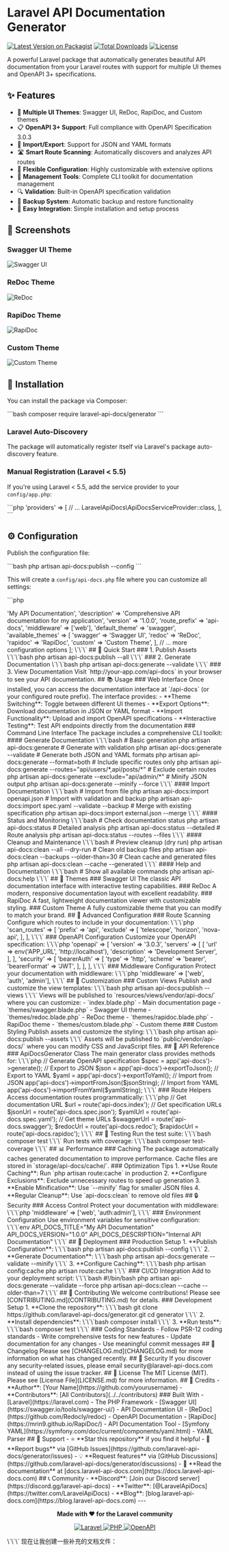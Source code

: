 # Laravel API Documentation Generator

[![Latest Version on Packagist](https://img.shields.io/packagist/v/laravel-api-docs/generator.svg?style=flat-square)](https://packagist.org/packages/laravel-api-docs/generator)
[![Total Downloads](https://img.shields.io/packagist/dt/laravel-api-docs/generator.svg?style=flat-square)](https://packagist.org/packages/laravel-api-docs/generator)
[![License](https://img.shields.io/packagist/l/laravel-api-docs/generator.svg?style=flat-square)](https://packagist.org/packages/laravel-api-docs/generator)

A powerful Laravel package that automatically generates beautiful API documentation from your Laravel routes with support for multiple UI themes and OpenAPI 3+ specifications.

## ✨ Features

- 🎨 **Multiple UI Themes**: Swagger UI, ReDoc, RapiDoc, and Custom themes
- 📋 **OpenAPI 3+ Support**: Full compliance with OpenAPI Specification 3.0.3
- 🔄 **Import/Export**: Support for JSON and YAML formats
- 🛣️ **Smart Route Scanning**: Automatically discovers and analyzes API routes
- 🎯 **Flexible Configuration**: Highly customizable with extensive options
- 🧹 **Management Tools**: Complete CLI toolkit for documentation management
- 🔍 **Validation**: Built-in OpenAPI specification validation
- 💾 **Backup System**: Automatic backup and restore functionality
- 🚀 **Easy Integration**: Simple installation and setup process

## 📸 Screenshots

### Swagger UI Theme
![Swagger UI](docs/images/swagger-ui.png)

### ReDoc Theme
![ReDoc](docs/images/redoc.png)

### RapiDoc Theme
![RapiDoc](docs/images/rapidoc.png)

### Custom Theme
![Custom Theme](docs/images/custom-theme.png)

## 🚀 Installation

You can install the package via Composer:

\`\`\`bash
composer require laravel-api-docs/generator
\`\`\`

### Laravel Auto-Discovery

The package will automatically register itself via Laravel's package auto-discovery feature.

### Manual Registration (Laravel < 5.5)

If you're using Laravel < 5.5, add the service provider to your `config/app.php`:

\`\`\`php
'providers' => [
    // ...
    LaravelApiDocs\ApiDocsServiceProvider::class,
],
\`\`\`

## ⚙️ Configuration

Publish the configuration file:

\`\`\`bash
php artisan api-docs:publish --config
\`\`\`

This will create a `config/api-docs.php` file where you can customize all settings:

\`\`\`php
<?php

return [
    'title' => 'My API Documentation',
    'description' => 'Comprehensive API documentation for my application',
    'version' => '1.0.0',
    
    'route_prefix' => 'api-docs',
    'middleware' => ['web'],
    
    'default_theme' => 'swagger',
    'available_themes' => [
        'swagger' => 'Swagger UI',
        'redoc' => 'ReDoc',
        'rapidoc' => 'RapiDoc',
        'custom' => 'Custom Theme',
    ],
    
    // ... more configuration options
];
\`\`\`

## 🎯 Quick Start

### 1. Publish Assets

\`\`\`bash
php artisan api-docs:publish --all
\`\`\`

### 2. Generate Documentation

\`\`\`bash
php artisan api-docs:generate --validate
\`\`\`

### 3. View Documentation

Visit `http://your-app.com/api-docs` in your browser to see your API documentation.

## 📚 Usage

### Web Interface

Once installed, you can access the documentation interface at `/api-docs` (or your configured route prefix). The interface provides:

- **Theme Switching**: Toggle between different UI themes
- **Export Options**: Download documentation in JSON or YAML format
- **Import Functionality**: Upload and import OpenAPI specifications
- **Interactive Testing**: Test API endpoints directly from the documentation

### Command Line Interface

The package includes a comprehensive CLI toolkit:

#### Generate Documentation

\`\`\`bash
# Basic generation
php artisan api-docs:generate

# Generate with validation
php artisan api-docs:generate --validate

# Generate both JSON and YAML formats
php artisan api-docs:generate --format=both

# Include specific routes only
php artisan api-docs:generate --routes="api/users/*,api/posts/*"

# Exclude certain routes
php artisan api-docs:generate --exclude="api/admin/*"

# Minify JSON output
php artisan api-docs:generate --minify --force
\`\`\`

#### Import Documentation

\`\`\`bash
# Import from file
php artisan api-docs:import openapi.json

# Import with validation and backup
php artisan api-docs:import spec.yaml --validate --backup

# Merge with existing specification
php artisan api-docs:import external.json --merge
\`\`\`

#### Status and Monitoring

\`\`\`bash
# Check documentation status
php artisan api-docs:status

# Detailed analysis
php artisan api-docs:status --detailed

# Route analysis
php artisan api-docs:status --routes --files
\`\`\`

#### Cleanup and Maintenance

\`\`\`bash
# Preview cleanup (dry run)
php artisan api-docs:clean --all --dry-run

# Clean old backup files
php artisan api-docs:clean --backups --older-than=30

# Clean cache and generated files
php artisan api-docs:clean --cache --generated
\`\`\`

#### Help and Documentation

\`\`\`bash
# Show all available commands
php artisan api-docs:help
\`\`\`

## 🎨 Themes

### Swagger UI
The classic API documentation interface with interactive testing capabilities.

### ReDoc
A modern, responsive documentation layout with excellent readability.

### RapiDoc
A fast, lightweight documentation viewer with customizable styling.

### Custom Theme
A fully customizable theme that you can modify to match your brand.

## 🔧 Advanced Configuration

### Route Scanning

Configure which routes to include in your documentation:

\`\`\`php
'scan_routes' => [
    'prefix' => 'api',
    'exclude' => [
        'telescope',
        'horizon',
        'nova-api',
    ],
],
\`\`\`

### OpenAPI Configuration

Customize your OpenAPI specification:

\`\`\`php
'openapi' => [
    'version' => '3.0.3',
    'servers' => [
        [
            'url' => env('APP_URL', 'http://localhost'),
            'description' => 'Development Server',
        ],
    ],
    'security' => [
        'bearerAuth' => [
            'type' => 'http',
            'scheme' => 'bearer',
            'bearerFormat' => 'JWT',
        ],
    ],
],
\`\`\`

### Middleware Configuration

Protect your documentation with middleware:

\`\`\`php
'middleware' => ['web', 'auth', 'admin'],
\`\`\`

## 🎯 Customization

### Custom Views

Publish and customize the view templates:

\`\`\`bash
php artisan api-docs:publish --views
\`\`\`

Views will be published to `resources/views/vendor/api-docs/` where you can customize:

- `index.blade.php` - Main documentation page
- `themes/swagger.blade.php` - Swagger UI theme
- `themes/redoc.blade.php` - ReDoc theme
- `themes/rapidoc.blade.php` - RapiDoc theme
- `themes/custom.blade.php` - Custom theme

### Custom Styling

Publish assets and customize the styling:

\`\`\`bash
php artisan api-docs:publish --assets
\`\`\`

Assets will be published to `public/vendor/api-docs/` where you can modify CSS and JavaScript files.

## 📖 API Reference

### ApiDocsGenerator Class

The main generator class provides methods for:

\`\`\`php
// Generate OpenAPI specification
$spec = app('api-docs')->generate();

// Export to JSON
$json = app('api-docs')->exportToJson();

// Export to YAML
$yaml = app('api-docs')->exportToYaml();

// Import from JSON
app('api-docs')->importFromJson($jsonString);

// Import from YAML
app('api-docs')->importFromYaml($yamlString);
\`\`\`

### Route Helpers

Access documentation routes programmatically:

\`\`\`php
// Get documentation URL
$url = route('api-docs.index');

// Get specification URLs
$jsonUrl = route('api-docs.spec.json');
$yamlUrl = route('api-docs.spec.yaml');

// Get theme URLs
$swaggerUrl = route('api-docs.swagger');
$redocUrl = route('api-docs.redoc');
$rapidocUrl = route('api-docs.rapidoc');
\`\`\`

## 🧪 Testing

Run the test suite:

\`\`\`bash
composer test
\`\`\`

Run tests with coverage:

\`\`\`bash
composer test-coverage
\`\`\`

## 📊 Performance

### Caching

The package automatically caches generated documentation to improve performance. Cache files are stored in `storage/api-docs/cache/`.

### Optimization Tips

1. **Use Route Caching**: Run `php artisan route:cache` in production
2. **Configure Exclusions**: Exclude unnecessary routes to speed up generation
3. **Enable Minification**: Use `--minify` flag for smaller JSON files
4. **Regular Cleanup**: Use `api-docs:clean` to remove old files

## 🔒 Security

### Access Control

Protect your documentation with middleware:

\`\`\`php
'middleware' => ['web', 'auth:admin'],
\`\`\`

### Environment Configuration

Use environment variables for sensitive configuration:

\`\`\`env
API_DOCS_TITLE="My API Documentation"
API_DOCS_VERSION="1.0.0"
API_DOCS_DESCRIPTION="Internal API Documentation"
\`\`\`

## 🚀 Deployment

### Production Setup

1. **Publish Configuration**:
   \`\`\`bash
   php artisan api-docs:publish --config
   \`\`\`

2. **Generate Documentation**:
   \`\`\`bash
   php artisan api-docs:generate --validate --minify
   \`\`\`

3. **Configure Caching**:
   \`\`\`bash
   php artisan config:cache
   php artisan route:cache
   \`\`\`

### CI/CD Integration

Add to your deployment script:

\`\`\`bash
#!/bin/bash
php artisan api-docs:generate --validate --force
php artisan api-docs:clean --cache --older-than=7
\`\`\`

## 🤝 Contributing

We welcome contributions! Please see [CONTRIBUTING.md](CONTRIBUTING.md) for details.

### Development Setup

1. **Clone the repository**:
   \`\`\`bash
   git clone https://github.com/laravel-api-docs/generator.git
   cd generator
   \`\`\`

2. **Install dependencies**:
   \`\`\`bash
   composer install
   \`\`\`

3. **Run tests**:
   \`\`\`bash
   composer test
   \`\`\`

### Coding Standards

- Follow PSR-12 coding standards
- Write comprehensive tests for new features
- Update documentation for any changes
- Use meaningful commit messages

## 📝 Changelog

Please see [CHANGELOG.md](CHANGELOG.md) for more information on what has changed recently.

## 🔐 Security

If you discover any security-related issues, please email security@laravel-api-docs.com instead of using the issue tracker.

## 📄 License

The MIT License (MIT). Please see [License File](LICENSE.md) for more information.

## 🙏 Credits

- **Author**: [Your Name](https://github.com/yourusername)
- **Contributors**: [All Contributors](../../contributors)

### Built With

- [Laravel](https://laravel.com) - The PHP Framework
- [Swagger UI](https://swagger.io/tools/swagger-ui/) - API Documentation UI
- [ReDoc](https://github.com/Redocly/redoc) - OpenAPI Documentation
- [RapiDoc](https://mrin9.github.io/RapiDoc/) - API Documentation Tool
- [Symfony YAML](https://symfony.com/doc/current/components/yaml.html) - YAML Parser

## 🌟 Support

- ⭐ **Star this repository** if you find it helpful
- 🐛 **Report bugs** via [GitHub Issues](https://github.com/laravel-api-docs/generator/issues)
- 💡 **Request features** via [GitHub Discussions](https://github.com/laravel-api-docs/generator/discussions)
- 📖 **Read the documentation** at [docs.laravel-api-docs.com](https://docs.laravel-api-docs.com)

## 📞 Community

- **Discord**: [Join our Discord server](https://discord.gg/laravel-api-docs)
- **Twitter**: [@LaravelApiDocs](https://twitter.com/LaravelApiDocs)
- **Blog**: [blog.laravel-api-docs.com](https://blog.laravel-api-docs.com)

---

<p align="center">
  <strong>Made with ❤️ for the Laravel community</strong>
</p>

<p align="center">
  <a href="https://laravel.com">
    <img src="https://img.shields.io/badge/Laravel-FF2D20?style=for-the-badge&logo=laravel&logoColor=white" alt="Laravel">
  </a>
  <a href="https://php.net">
    <img src="https://img.shields.io/badge/PHP-777BB4?style=for-the-badge&logo=php&logoColor=white" alt="PHP">
  </a>
  <a href="https://swagger.io">
    <img src="https://img.shields.io/badge/OpenAPI-6BA539?style=for-the-badge&logo=openapi-initiative&logoColor=white" alt="OpenAPI">
  </a>
</p>
\`\`\`

现在让我创建一些补充的文档文件：
